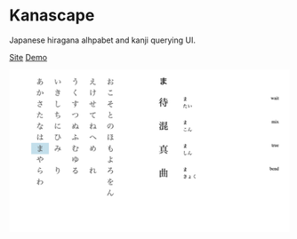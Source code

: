 # Kanascape

Japanese hiragana alhpabet and kanji querying UI.

<a href="https://howyoueye.github.io/kanascape/">Site</a>
<a href="https://www.youtube.com/watch?v=OVxy5HWN4_c&t=101s">Demo</a>

![alt text](./interface.png)


